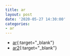 ```yaml
---
title: ar
layout: post
date: '2020-05-27 14:30:00'
categories:
- ar
---
```


* [ar](/static/img/ar/index.html){:target="_blank"}  
* [ar2](/static/img/ar/index2.html){:target="_blank"}
